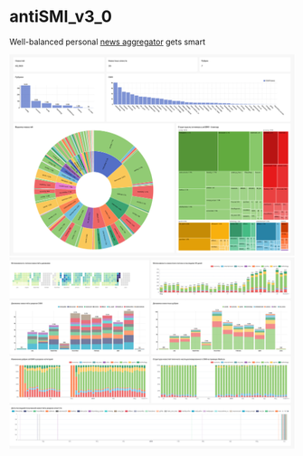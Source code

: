 # antiSMI_v3_0

Well-balanced personal [news aggregator](https://t.me/antiSMI_bot) gets smart

![AntiSMI structure](https://github.com/maxlethal/antiSMI_v3_0/blob/master/img/aSMI-structure.jpg)
![AntiSMI dinamics](https://github.com/maxlethal/antiSMI_v3_0/blob/master/img/aSMI_dynamics.jpg)

